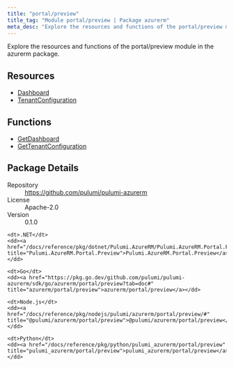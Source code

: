 ```yaml
---
title: "portal/preview"
title_tag: "Module portal/preview | Package azurerm"
meta_desc: "Explore the resources and functions of the portal/preview module in the azurerm package."
---
```


<!-- WARNING: this file was generated by Pulumi Docs Generator. -->
<!-- Do not edit by hand unless you're certain you know what you are doing! -->

Explore the resources and functions of the portal/preview module in the azurerm package.

<h2 id="resources">Resources</h2>
<ul class="api">
    <li><a href="dashboard" title="Dashboard"><span class="symbol resource"></span>Dashboard</a></li>
    <li><a href="tenantconfiguration" title="TenantConfiguration"><span class="symbol resource"></span>TenantConfiguration</a></li>
</ul>

<h2 id="functions">Functions</h2>
<ul class="api">
    <li><a href="getdashboard" title="GetDashboard"><span class="symbol function"></span>GetDashboard</a></li>
    <li><a href="gettenantconfiguration" title="GetTenantConfiguration"><span class="symbol function"></span>GetTenantConfiguration</a></li>
</ul>

<h2 id="package-details">Package Details</h2>
<dl class="package-details">
	<dt>Repository</dt>
	<dd><a href="https://github.com/pulumi/pulumi-azurerm">https://github.com/pulumi/pulumi-azurerm</a></dd>
	<dt>License</dt>
	<dd>Apache-2.0</dd>
	<dt>Version</dt>
	<dd>0.1.0</dd>
</dl>



<dl class="tabular">

    <dt>.NET</dt>
    <dd><a href="/docs/reference/pkg/dotnet/Pulumi.AzureRM/Pulumi.AzureRM.Portal.Preview.html" title="Pulumi.AzureRM.Portal.Preview">Pulumi.AzureRM.Portal.Preview</a></dd>

    <dt>Go</dt>
    <dd><a href="https://pkg.go.dev/github.com/pulumi/pulumi-azurerm/sdk/go/azurerm/portal/preview?tab=doc#" title="azurerm/portal/preview">azurerm/portal/preview</a></dd>

    <dt>Node.js</dt>
    <dd><a href="/docs/reference/pkg/nodejs/pulumi/azurerm/portal/preview/#" title="@pulumi/azurerm/portal/preview">@pulumi/azurerm/portal/preview</a></dd>

    <dt>Python</dt>
    <dd><a href="/docs/reference/pkg/python/pulumi_azurerm/portal/preview" title="pulumi_azurerm/portal/preview">pulumi_azurerm/portal/preview</a></dd>

</dl>

